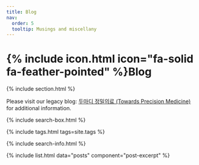 ```yaml
---
title: Blog
nav:
  order: 5
  tooltip: Musings and miscellany
---
```


# {% include icon.html icon="fa-solid fa-feather-pointed" %}Blog

{% include section.html %}

Please visit our legacy blog: [두마디 정밀의료 (Towards Precision Medicine)](https://2wordspm.wordpress.com/) for additional information.

{% include search-box.html %}

{% include tags.html tags=site.tags %}

{% include search-info.html %}

{% include list.html data="posts" component="post-excerpt" %}
